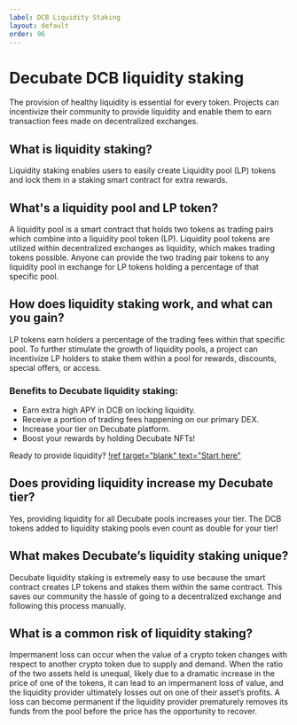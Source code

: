 ```yaml
---
label: DCB Liquidity Staking
layout: default
order: 96
---
```

# Decubate DCB liquidity staking
The provision of healthy liquidity is essential for every token. Projects can incentivize their community to provide liquidity and enable them to earn transaction fees made on decentralized exchanges.

## What is liquidity staking?
Liquidity staking enables users to easily create Liquidity pool (LP) tokens and lock them in a staking smart contract for extra rewards.

## What's a liquidity pool and LP token?
A liquidity pool is a smart contract that holds two tokens as trading pairs which combine into a liquidity pool token (LP). Liquidity pool tokens are utilized within decentralized exchanges as liquidity, which makes trading tokens possible. Anyone can provide the two trading pair tokens to any liquidity pool in exchange for LP tokens holding a percentage of that specific pool. 

## How does liquidity staking work, and what can you gain?
LP tokens earn holders a percentage of the trading fees within that specific pool. To further stimulate the growth of liquidity pools, a project can incentivize LP holders to stake them within a pool for rewards, discounts, special offers, or access. 

### Benefits to Decubate liquidity staking:
- Earn extra high APY in DCB on locking liquidity.
- Receive a portion of trading fees happening on our primary DEX.
- Increase your tier on Decubate platform.
- Boost your rewards by holding Decubate NFTs!

Ready to provide liquidity?
[!ref target="blank" text="Start here"](https://platform.decubate.com/staking)

## Does providing liquidity increase my Decubate tier?
Yes, providing liquidity for all Decubate pools increases your tier. The DCB tokens added to liquidity staking pools even count as double for your tier!

## What makes Decubate’s liquidity staking unique? 
Decubate liquidity staking is extremely easy to use because the smart contract creates LP tokens and stakes them within the same contract. This saves our community the hassle of going to a decentralized exchange and following this process manually.

## What is a common risk of liquidity staking? 
Impermanent loss can occur when the value of a crypto token changes with respect to another crypto token due to supply and demand. When the ratio of the two assets held is unequal, likely due to a dramatic increase in the price of one of the tokens, it can lead to an impermanent loss of value, and the liquidity provider ultimately losses out on one of their asset’s profits. A loss can become permanent if the liquidity provider prematurely removes its funds from the pool before the price has the opportunity to recover. 